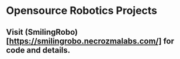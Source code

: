 # Opensource Robotics Projects
## Visit (SmilingRobo)[https://smilingrobo.necrozmalabs.com/] for code and details. 
